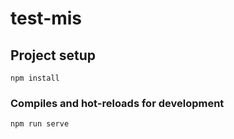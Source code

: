 # test-mis

## Project setup
```
npm install
```

### Compiles and hot-reloads for development
```
npm run serve
```

